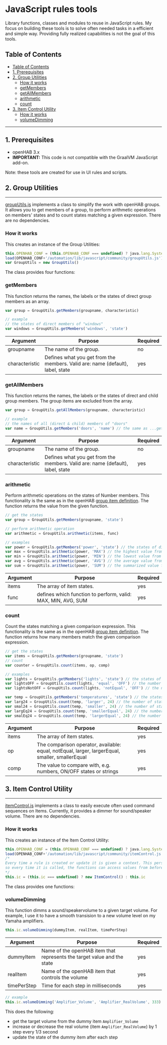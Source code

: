 # JavaScript rules tools

Library functions, classes and modules to reuse in JavaScript rules. My focus on building these tools is to solve often needed tasks in a efficient and simple way. Providing fully realized capabilities is not the goal of this tools.

## Table of Contents
- [Table of Contents](#table-of-contents)
- [1. Prerequisites](#1-prerequisites)
- [2. Group Utilities](#2-group-utilities)
  - [How it works](#how-it-works)
  - [getMembers](#getmembers)
  - [getAllMembers](#getallmembers)
  - [arithmetic](#arithmetic)
  - [count](#count)
- [3. Item Control Utility](#3-item-control-utility)
  - [How it works](#how-it-works-1)
  - [volumeDimming](#volumedimming)

***
## 1. Prerequisites

* openHAB 3.x
* __IMPORTANT:__ This code is not compatible with the GraalVM JavaScript add-on.

Note: these tools are created for use in UI rules and scripts.


## 2. Group Utilities
***

[groupUtils.js](./groupUtils.js) implements a class to simplify the work with openHAB groups.
It allows you to get members of a group, to perform arithmetic operations on members' states and to count states matching a given expression.
There are no dependencies.

### How it works

This creates an instance of the Group Utilities:
```javascript
this.OPENHAB_CONF = (this.OPENHAB_CONF === undefined) ? java.lang.System.getenv("OPENHAB_CONF") : this.OPENHAB_CONF
load(OPENHAB_CONF+'/automation/lib/javascript/community/groupUtils.js')
var GroupUtils = new GroupUtils()
```

The class provides four functions:

### getMembers

This function returns the names, the labels or the states of direct group members as an array.

```javascript
var group = GroupUtils.getMembers(groupname, characteristic)

// example
// the states of direct members of "windows"
var windows = GroupUtils.getMembers('windows', 'state') 
```
Argument | Purpose | Required
-|-|-
groupname | The name of the group. | no
characteristic | Defines what you get from the members. Valid are: name (default), label, state | yes

### getAllMembers

This function returns the names, the labels or the states of direct and child group members. The group items are excluded from the array.

```javascript
var group = GroupUtils.getAllMembers(groupname, characteristic)

// example
// the names of all (direct & child) members of "doors"
var name = GroupUtils.getMembers('doors', 'name') // the same as ...getMembers('doors')
```
Argument | Purpose | Required
-|-|-
groupname | The name of the group. | no
characteristic | Defines what you get from the members. Valid are: name (default), label, state | yes

### arithmetic

Perform arithmetic operations on the states of Number members. This functionality is the same as in the openHAB [group item definition](https://www.openhab.org/docs/configuration/items.html#derive-group-state-from-member-items). The function returns the value from the given function.

```javascript
// get the states
var group = GroupUtils.getMembers(groupname, 'state')

// perform arithmetic operation
var arithmetic = GroupUtils.arithmetic(items, func)

// examples
var power = GroupUtils.getMembers('power', 'state') // the states of direct members of "power"
var max = GroupUtils.arithmetic(power, 'MAX') // the highest value from "power"
var min = GroupUtils.arithmetic(power, 'MIN') // the lowest value from "power"
var avg = GroupUtils.arithmetic(power, 'AVG') // the average value from "power"
var sum = GroupUtils.arithmetic(power, 'SUM') // the summarized value from "power"
```
Argument | Purpose | Required
-|-|-
items | The array of item states. | yes
func | defines which function to perform, valid: MAX, MIN, AVG, SUM | yes

### count

Count the states matching a given comparison expression. This functionality is the same as in the openHAB [group item definition](https://www.openhab.org/docs/configuration/items.html#derive-group-state-from-member-items).
The function returns how many members match the given comparison expression.

```javascript
// get the states
var items = GroupUtils.getMembers(groupname, 'state')
// count
var counter = GroupUtils.count(items, op, comp)

// examples
var lights = GroupUtils.getMembers('lights', 'state') // the states of direct members of "lights"
var lightsOFF = GroupUtils.count(lights, 'equal', 'OFF') // the number of lights off
var lightsNotOFF = GroupUtils.count(lights, 'notEqual', 'OFF') // the number of lights not off

var temp = GroupUtils.getMembers('temperatures', 'state') // the states of direct members of "temperatures"
var larg24 = GroupUtils.count(temp, 'larger', 24) // the number of states higher than 24
var smal24 = GroupUtils.count(temp, 'smaller', 24) // the number of states lower than 24
var largEq24 = GroupUtils.count(temp, 'smallerEqual', 24) // the number of states lower or equal than/to 24
var smalEq24 = GroupUtils.count(temp, 'largerEqual', 24) // the number of states higher or equal than/to 24
```
Argument | Purpose | Required
-|-|-
items | The array of item states. | yes
op | The comparison operator, available: equal, notEqual, larger, largerEqual, smaller, smallerEqual | yes
comp | The value to compare with, e.g. numbers, ON/OFF states or strings | yes


## 3. Item Control Utility
***

[itemControl.js](./itemControl.js) implements a class to easily execute often used command sequences on Items.
Currently, it provides a dimmer for sound/speaker volume.
There are no dependencies.

### How it works

This creates an instance of the Item Control Utility:
```javascript
this.OPENHAB_CONF = (this.OPENHAB_CONF === undefined) ? java.lang.System.getenv("OPENHAB_CONF") : this.OPENHAB_CONF
load(OPENHAB_CONF+'/automation/lib/javascript/community/itemControl.js')
/*
Every time a rule is created or update it is given a context. This persists the function in the context, 
so every time it is called, the functions can access values from before.
*/
this.ic = (this.ic === undefined) ? new ItemControl() : this.ic
```

The class provides one functions:

### volumeDimming

This function dimms a sound/speakervolume to a given target volume. For example, I use it to have a smooth transision to a new volume level on my Yamaha amplifiers.

```javascript
this.ic.volumeDimming(dummyItem, realItem, timePerStep)
```
Argument | Purpose | Required
-|-|-
dummyItem | Name of the openHAB item that represents the target value and the state | yes
realItem | Name of the openHAB item that controls the volume | yes
timePerStep | Time for each step in milliseconds | yes


```javascript
// example
this.ic.volumeDimming('Amplifier_Volume', 'Amplifier_RealVolume', 333)
```
This does the following:
* get the target volume from the dummy item ```Amplifier_Volume```
* increase or decrease the real volume (item ```Amplifier_RealVolume```) by 1 step every 1/3 second
* update the state of the dummy item after each step